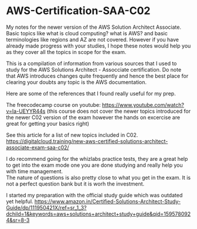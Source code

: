 # AWS-Certification-SAA-C02
My notes for the newer version of the AWS Solution Architect Associate. Basic topics like what is cloud computing? what is AWS? and basic terminologies like regions and AZ are not covered. However if you have already made progress with your studies, I hope these notes would help you as they cover all the topics in scope for the exam. 

This is a compilation of information from various sources that I used to study for the AWS Solutions Architect - Assocciate certification. 
Do note that AWS introduces changes quite frequently and hence the best place for clearing your doubts any topic is the AWS documentation.

Here are some of the references that I found really useful for my prep.

The freecodecamp course on youtube:
https://www.youtube.com/watch?v=Ia-UEYYR44s
(this course does not cover the newer topics introduced for the newer C02 version of the exam however the hands on excercise are great for getting your basics right)

See this article for a list of new topics included in C02. 
https://digitalcloud.training/new-aws-certified-solutions-architect-associate-exam-saa-c02/

I do recommend going for the whizlabs practice tests, they are a great help to get into the exam mode one you are done studying and really help you with time management.  
The nature of questions is also pretty close to what you get in the exam. It is not a perfect question bank but it is worh the investment.  

I started my preparation with the official study guide which was outdated yet helpful. 
https://www.amazon.in/Certified-Solutions-Architect-Study-Guide/dp/111950421X/ref=sr_1_3?dchild=1&keywords=aws+solutions+architect+study+guide&qid=1595780924&sr=8-3
